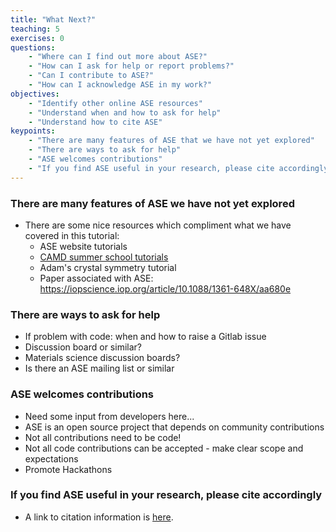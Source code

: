 ```yaml
---
title: "What Next?"
teaching: 5
exercises: 0
questions:
    - "Where can I find out more about ASE?"
    - "How can I ask for help or report problems?"
    - "Can I contribute to ASE?"
    - "How can I acknowledge ASE in my work?"
objectives:
    - "Identify other online ASE resources"
    - "Understand when and how to ask for help"
    - "Understand how to cite ASE"
keypoints:
    - "There are many features of ASE that we have not yet explored"
    - "There are ways to ask for help"
    - "ASE welcomes contributions"
    - "If you find ASE useful in your research, please cite accordingly"
---
```


### There are many features of ASE we have not yet explored

- There are some nice resources which compliment what we have covered in this tutorial:
	- ASE website tutorials
	- [CAMD summer school tutorials](https://wiki.fysik.dtu.dk/gpaw/summerschools/summerschool22/summerschool22.html)
	- Adam's crystal symmetry tutorial
	- Paper associated with ASE: https://iopscience.iop.org/article/10.1088/1361-648X/aa680e

### There are ways to ask for help

- If problem with code: when and how to raise a Gitlab issue
- Discussion board or similar?
- Materials science discussion boards?
- Is there an ASE mailing list or similar

### ASE welcomes contributions

- Need some input from developers here...
- ASE is an open source project that depends on community contributions
- Not all contributions need to be code!
- Not all code contributions can be accepted - make clear scope and expectations
- Promote Hackathons 

### If you find ASE useful in your research, please cite accordingly

- A link to citation information is [here](https://wiki.fysik.dtu.dk/ase/faq.html#how-should-i-cite-ase).
